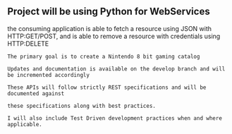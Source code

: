## Project will be using Python for WebServices

the consuming application is able to fetch a resource using JSON with HTTP:GET/POST, and is able to remove a resource with credentials using HTTP:DELETE

    The primary goal is to create a Nintendo 8 bit gaming catalog

    Updates and documentation is available on the develop branch and will be incremented accordingly

    These APIs will follow strictly REST specifications and will be documented against

    these specifications along with best practices.

    I will also include Test Driven development practices when and where applicable.